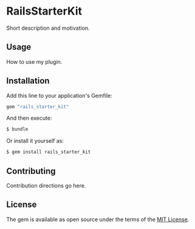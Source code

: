 # RailsStarterKit
Short description and motivation.

## Usage
How to use my plugin.

## Installation
Add this line to your application's Gemfile:

```ruby
gem "rails_starter_kit"
```

And then execute:
```bash
$ bundle
```

Or install it yourself as:
```bash
$ gem install rails_starter_kit
```

## Contributing
Contribution directions go here.

## License
The gem is available as open source under the terms of the [MIT License](https://opensource.org/licenses/MIT).
